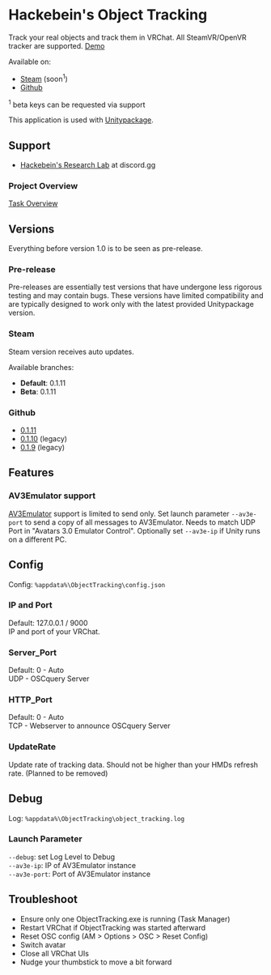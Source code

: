 # Hackebein's Object Tracking
Track your real objects and track them in VRChat. All SteamVR/OpenVR tracker are supported. [Demo](https://x.com/Hackebein/status/1817729114142343460)

Available on:
* [Steam](https://store.steampowered.com/app/3140770) (soon<sup>1</sup>)
* [Github](https://github.com/Hackebein/Object-Tracking-App/releases)

<sup>1</sup> beta keys can be requested via support

This application is used with [Unitypackage](https://github.com/Hackebein/Object-Tracking-Unitypackage).

## Support
* [Hackebein's Research Lab](https://discord.gg/AqCwGqqQmW) at discord.gg

### Project Overview
[Task Overview](https://github.com/users/Hackebein/projects/4)

## Versions
Everything before version 1.0 is to be seen as pre-release.

### Pre-release
Pre-releases are essentially test versions that have undergone less rigorous testing and may contain bugs. These versions have limited compatibility and are typically designed to work only with the latest provided Unitypackage version.

### Steam
Steam version receives auto updates.

Available branches:
* **Default**: 0.1.11
* **Beta**: 0.1.11

### Github
* [0.1.11](https://github.com/Hackebein/Object-Tracking-App/releases/download/0.1.11/HackebeinObjectTracking-0.1.11-win64.zip)
* [0.1.10](https://github.com/Hackebein/Object-Tracking-App/releases/download/0.1.10/HackebeinObjectTracking-0.1.10-win64.zip) (legacy)
* [0.1.9](https://github.com/Hackebein/Object-Tracking-App/releases/download/0.1.9/HackebeinObjectTracking-0.1.9-win64.zip) (legacy)

## Features
### AV3Emulator support
[AV3Emulator](https://github.com/lyuma/Av3Emulator) support is limited to send only.
Set launch parameter `--av3e-port` to send a copy of all messages to AV3Emulator. Needs to match UDP Port in "Avatars 3.0 Emulator Control". Optionally set `--av3e-ip` if Unity runs on a different PC.

## Config
Config: `%appdata%\ObjectTracking\config.json`

### IP and Port
Default: 127.0.0.1 / 9000<br>
IP and port of your VRChat.

### Server_Port
Default: 0 - Auto<br>
UDP - OSCquery Server

### HTTP_Port
Default: 0 - Auto<br>
TCP - Webserver to announce OSCquery Server

### UpdateRate
Update rate of tracking data. Should not be higher than your HMDs refresh rate.  (Planned to be removed)

## Debug
Log: `%appdata%\ObjectTracking\object_tracking.log`

### Launch Parameter
`--debug`: set Log Level to Debug<br>
`--av3e-ip`: IP of AV3Emulator instance<br>
`--av3e-port`: Port of AV3Emulator instance<br>

## Troubleshoot
* Ensure only one ObjectTracking.exe is running (Task Manager)
* Restart VRChat if ObjectTracking was started afterward
* Reset OSC config (AM > Options > OSC > Reset Config)
* Switch avatar
* Close all VRChat UIs
* Nudge your thumbstick to move a bit forward